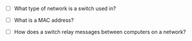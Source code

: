 - [ ] What type of network is a switch used in?

- [ ] What is a MAC address?

- [ ] How does a switch relay messages between computers on a network?
